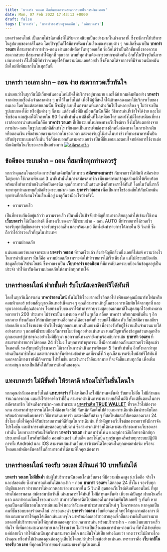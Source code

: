 ```yaml
---
title: 'บาคาร่า วอเลท อีกขั้นของความสะดวกสบายในการฝาก-ถอน'
date: Mon, 07 Feb 2022 17:43:13 +0000
draft: false
tags: ['บาคาร่า', 'บาคาร่ารองรับทรูวอลเล็ท', 'เล่นบาคาร่า']
---
```


บาคาร่าออนไลน์ เป็นเกมไพ่ชนิดหนึ่งที่ได้รับความนิยมเป็นอย่างมากในช่วงเวลานี้ ซึ่งจะมีการให้บริการในรูปแบบของคาสิโนสด โดยปัจจุบันก็ได้มีการพัฒนาในเรื่องของระบบต่าง ๆ จนเกิดขึ้นมาเป็น **บาคาร่า วอเลท** ที่สามารถทำการฝาก-ถอน ผ่านแอปพลิเคชันทรูวอลเล็ท ซึ่งถือได้ว่าเป็นอีกขั้นหนึ่งของความสะดวกสบาย ที่สามารถทำได้ทุกที่ ทุกเวลา ตามที่ทุกท่านต้องการอยากจะเดิมพัน อีกทั้งในปัจจุบันนี้การเล่นบาคาร่า ก็ไม่ได้มีทีท่าว่าจะหยุดได้รับความนิยมเลยด้วยซ้ำ ซึ่งสังเกตได้จากการที่มีจำนวนนักพนันมือใหม่ที่เพิ่มมากขึ้นในทุกวันนี้

**บาคาร่า วอเลท ฝาก** **–** **ถอน ง่าย สะดวกรวดเร็วทันใจ**
----------------------------------------------------------

แน่นอนว่าในทุกวันนี้มีเว็บพนันออนไลน์เปิดให้บริการอยู่มากมาย และได้นำเกมเดิมพันอย่าง **บาคาร่า** จากค่ายเกมชื่อดังเจ้าตลาดต่าง ๆ มาไว้ในเว็บไซต์ เพื่อให้ผู้ที่สนใจได้เข้าทดลองและใช้บริการเว็บของตนเอง โดยในแต่ละค่ายเกมนั้น ก็จะมีรูปแบบในการเล่นที่แตกต่างกันไปในหลายเรื่อง ๆ ไม่ว่าจะเป็น รูปแบบของโต๊ะ หรือปุ่มต่าง ๆ ก็ตาม แต่สิ่งหนึ่งที่มีเหมือนกันนั่นก็คือ วิธีการเล่นที่เข้าใจได้ง่าย และไม่ซับซ้อน แถมรู้ผลได้ไวภายใน 60 วินาทีเท่านั้น แต่สิ่งอื่นที่ไม่เหมือนใคร และยังไม่มีใครเหมือนที่ทางเราต้องการนำเสนอนั่นก็คือ **บาคาร่า วอเลท** ที่เป็นระบบใหม่ของทางเว็บไซต์เรา ซึ่งไม่ได้แตกต่างจากการฝาก-ถอน ในรูปแบบปกติสักเท่าไร เพียงแค่เป็นการเพิ่มช่องทางอีกหนึ่งช่องทาง ในการฝากเงิน หรือถอนเงิน เพื่ออำนวยความสะดวกในช่วงเวลา และรองรับผู้ใช้งานในบางช่วงที่บางธนาคารนั้นปิดปรับปรุงระบบแบงก์กิ้งนั่น ซึ่งก็ต้องบอกกันตามตรงเลยว่า เป็นที่ชื่นชอบและตอบโจทย์ต่อการใช้งานต่อนักเดิมพันในเว็บของเราเป็นอย่างมาก [![สมัครสมาชิก](register-button.png)](https://member.ufarec.com/register/?s=avfreex24;lang=th)

**ข้อดีของ ระบบฝาก – ถอน ที่สมาชิกทุกท่านควรรู้**
-------------------------------------------------

หากว่าคุณสนใจและต้องการเริ่มต้นเดิมพันก็สามารถ **สมัครแทงบาคาร่า** กับพวกเราได้ทันที สมัครง่ายไม่ยุ่งยาก ใช้เวลาเพียงแค่ 3 นาทีเท่านั้นในการสมัครสมาชิก เพียงแค่กรอกข้อมูลส่วนตัวให้เรียบร้อย พร้อมทั้งทำการฝากเงินเพื่อเปิดเครดิต คุณก็สามารถเป็นส่วนหนึ่งกับทางเราได้ทันที โดยในวันนี้เราก็จะพาทุกท่านมาพบกับข้อดีของระบบฝาก-ถอน **บาคาร่า วอเลท** เพื่อเป็นการไขข้อสงสัยให้กับนักพนันทุกท่านที่กำลังสนใจในเรื่องนี้อยู่ มาดูกันว่ามีอะไรบ้างดังนี้

*   ความรวดเร็ว

เป็นที่ทราบกันดีอยู่แล้วว่า ความรวดเร็ว เป็นหนึ่งในปัจจัยสำคัญที่สามารถเรียกลูกค้าให้เข้ามาใช้งาน **เว็บบาคาร่า** ได้เป็นอย่างดี ซึ่งทางเว็บของเราก็มีระบบฝาก - ถอน AUTO ที่ทำรายการได้รวดเร็ว รองรับทุกบัญชีธนาคาร รองรับทรูวอลเล็ท และพร้อมเพย์ อีกทั้งยังทำรายการได้ภายใน 5 วินาที ซึ่งถือว่าได้ว่ารวดเร็วที่สุดในประเทศ

*   ความปลอดภัย

แน่นอนเลยว่านอกจากระบบ **บาคาร่า วอเลท** ที่รวดเร็วแล้ว สิ่งสำคัญอีกสิ่งหนึ่งเลยที่ไม่แพ้ ความว่องไวในการดำเนินการ นั่นก็คือ ความปลอดภัย เพราะต่อให้ทำรายการได้เร็วเพียงใด แต่ไม่มีระบบป้องกันข้อมูลก็ย่อมไร้ประโยชน์ ซึ่งพวกเราเป็น **เว็บบาคาร่า ยอดนิยม** ที่มีการอัปเดตระบบป้องกันข้อมูลอยู่เป็นประจำ ทำให้การันตีความปลอดภัยให้สมาชิกทุกท่านได้

**บาคาร่าออนไลน์ ฝากขั้นต่ำ รับโบนัสเครดิตฟรีได้ทันที**
-------------------------------------------------------

โดยในทุกวันนี้การเล่น **บาคาร่าออนไลน์** นั้นไม่ใช่เรื่องยากอะไรอีกต่อไป เพียงแค่คุณมีสมาร์ทโฟนหรือคอมพิวเตอร์ พร้อมสัญญาณอินเทอร์เน็ตแรง ๆ คุณก็สามารถเข้าสู่โลกของการเดิมพันได้จากทุกที่ และทุกเวลาตามที่คุณต้องการ โดยทางเว็บของเราได้ทำการรวบรวมสุดยอดเกมคาสิโนสุดสนุกไว้อย่างหลากหลายกว่า 200 ประเภท ไม่ว่าจะเป็น แทงบอล คาสิโน รูเล็ต สล็อต บาคาร่า หรือเกมพนันอื่น ๆ อีกมากมาย ที่ขนกันมาให้สมาชิกทุกท่านเลือกเล่นได้อย่างเต็มที่ ระบบดีไม่มีล่ม ตัวเว็บไซต์มีความเสถียร ปลอดภัย และใช้งานง่าย ตัวเว็บไซต์ถูกออกแบบมาเป็นอย่างดี เพื่อรองรับรับผู้ใช้งานเป็นจำนวนมากได้อย่างสบาย ๆ แถมยังมีระบบป้องกันการขโมยข้อมูลอย่างแน่นหนา หมดปัญหาเรื่องข้อมูลส่วนหลุดหรือถูกเผยแพร่สู่สาธารณะอย่างไม่มีปัญหา นอกจากนี้ทางเรายังมาพร้อมกับการเล่น **บาคาร่า วอเลท** ที่สามารถทำรายการได้ตลอด 24 ชั่วโมง ในทุกการทำธุรกรรม ซึ่งมีความปลอดภัยและรวดเร็วที่สุดแล้วในตอนนี้ รองรับทุกบัญชีธนาคาร ใช้เวลาในการดำเนินการเพียงแค่ 5 วินาทีเท่านั้น อีกทั้งหากว่าทุกท่านเป็นสมาชิกใหม่ และทำการฝากขั้นต่ำตามข้อกำหนดที่เราตั้งไว้ คุณก็สามารถรับโบนัสฟรีได้ทันที นอกจากนี้ทางเรายังมีกิจกรรม โปรโมชั่น และเงินรางวัลอีกมากมาย ที่จะจัดขึ้นแทบทุกวัน เพื่อเพิ่มความสนุก และเป็นสีสันให้กับการเดิมพันของคุณ

**แทงบาคาร่า ไม่มีขั้นต่ำ ให้ราคาดี พร้อมโปรโมชั่นโดนใจ**
---------------------------------------------------------

หากคุณกำลังมองหาเว็บไซต์ **แทงบาคาร่า** ที่ไม่เหมือนใครไม่มีกำหนดขั้นต่ำ รับแทงไม่อั้น ไม่มีกำหนดจำนวนการถอน แถมยังให้ราคาดีกว่าที่อื่น สามารถดำเนินการผ่านระบบอัตโนมัติ ตั้งแต่ขั้นตอนในการ สมัครสมาชิก ไปจนถึงการฝาก-ถอนผ่านระบบ [**บาคาร่าเติม TRUE WALLET**](/บาคาร่าเติม-true-wallet/) ที่รวดเร็วไม่ต้องรอนาน สามารถทำธุรกรรมได้โดยไม่ต้องแจ้งสลิป จัดหนักจัดเต็มไปด้วยเกมการเดิมพันชั้นนำระดับโลก พร้อมด้วยเทคนิคบาคาร่า วิธีการเล่นบาคาร่า และเคล็ดลับต่าง ๆ ที่สดใหม่และอัปเดตตลอดเวลา 24 ชั่วโมง เพื่อให้คุณได้รับประสบการณ์ที่ดีที่สุดในการเดิมพัน ที่สำคัญทางเว็บไซต์ของพวกเรายังมีการจัดโปรโมชั่น และกิจกรรมพิเศษตลอดทุกสัปดาห์ ซึ่งสามารถเข้าร่วมได้เฉพาะสมาชิกของทางเว็บของเราเท่านั้น โดยทางเราพร้อมให้บริการ **บาคาร่า วอเลท** ผ่านสมาร์ทโฟน และอุปกรณ์อิเล็กทรอนิกส์ทุกประเภทตั้งแต่ โทรศัพท์มือถือ คอมพิวเตอร์ แท็บเล็ต และโน๊ตบุ๊ค ทุกรุ่นทุกเครือข่ายทุกระบบปฏิบัติการทั้ง Android และ IOS สามารถเล่นผ่านเว็บเบราว์เซอร์ได้โดยตรงในทุกแพลตฟอร์ม หรือจะโหลดแอปพลิเคชันคาสิโนก็สามารถทำได้ตามที่ใจคุณต้องการ

**บาคาร่าออนไลน์ รองรับ วอเลท มีเงินแค่ 10 บาทก็เล่นได้**
---------------------------------------------------------

**บาคาร่า วอเลท ไม่มีขั้นต่ำ** กับผู้ให้บริการพนันออนไลน์เว็บตรง ที่มีความมั่นคงสูง น่าเชื่อถือ จริงใจ และปลอดภัย ซึ่งสามารถเดิมพันได้และฝาก - ถอน **บาคาร่า วอเลท** ได้ตลอด 24 ชั่วโมง รองรับทุกบัญชีธนาคาร ทำรายการได้หลากหลายช่องทางภายใน 5 วินาที สุดยอดเว็บไซต์เดิมพันออนไลน์ ที่ทุกท่านไม่ควรพลาด สมัครสมาชิกวันนี้ เล่นบาคาร่าได้ทันที ไม่มีกำหนดขั้นต่ำ เพียงแค่เปิดยูส ฝากเงินครั้งแรก และทำตามเงื่อนไขของทางเรา สามารถรับเครดิตไปต่อยอดในการเดิมพันได้เลยฟรี ๆ ทันที หากคุณเป็นคนที่ชื่นชอบในการเล่นเกมไพ่ และกำลังมองหาประสบการณ์ใหม่ ๆ ไม่ควรพลาด หากคุณเป็นคนที่ชื่นชอบบาคาร่าออนไลน์ เราขอแนะนำ **บาคาร่า วอเลท** เว็บเดียวตอบโจทย์ได้ทุกความต้องการ มีห้องเกมบาคาร่าให้คุณได้เลือกเล่นแบบจุใจ มาพร้อมดีลเลอร์สาวสวยสุดเซ็กซี่และงานดีเป็นอย่างมาก มาคอยให้บริการแจกไพ่ให้ทุกท่านตลอดทุกช่วงเวลาการเล่น พร้อมบริการฝาก - ถอนเงินแบบรวดเร็วทันใจ ที่เพิ่มความสะดวกสบาย และใช้งานง่าย ไม่ว่าจะเป็นเรื่องของการฝาก-ถอนเงิน ที่ทำได้ง่ายเพียงแค่ปลายนิ้ว ทำให้นักพนันทุกท่านสามารถเชื่อใจ และมั่นใจได้เป็นอย่างดีเลยว่า ทางเราจะไม่มีทางโกงเงินคุณ หรือทำให้เงินของคุณต้องสูญเสียไปโดยเปล่าประโยชน์อย่างแน่นอน เพราะเราคือ **เว็บ คาสิโน รองรับ วอ เลท** ที่ทุกคนให้การยอมรับและมาแรงที่สุดในตอนนี้
